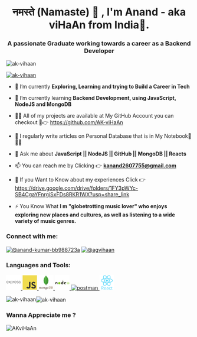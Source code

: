 <h1 align="center">नमस्ते (Namaste) 🙏 , I'm Anand - aka viHaAn from India🥰.</h1>
<h3 align="center">A passionate Graduate working towards a career as a Backend Developer</h3>

<p align="left"> <img src="https://komarev.com/ghpvc/?username=ak-vihaan&label=Profile%20views&color=0e75b6&style=flat" alt="ak-vihaan" /> </p>

<p align="left"> <a href="https://github.com/ryo-ma/github-profile-trophy"><img src="https://github-profile-trophy.vercel.app/?username=ak-vihaan" alt="ak-vihaan" /></a> </p>

- 🔭 I’m currently **Exploring, Learning and trying to Build a Career in Tech**

- 🌱 I’m currently learning **Backend Development, using JavaScript, NodeJS and MongoDB**

- 👨‍💻 All of my projects are available at My GitHub Account you can checkout 👀👉 https://github.com/AK-viHaAn

- 📝 I regularly write articles on Personal Database that is in My Notebook📖📑🧾

- 💬 Ask me about **JavaScript || NodeJS || GitHub || MongoDB || Reacts**

- 📫 You can reach me by Clicking 👉 **kanand2607755@gmail.com**

- 📄 If you Want to Know about my experiences Click 👉 https://drive.google.com/drive/folders/1FY3pWYc-SB4CgaYFnrgiSxFDs8RKR1WX?usp=share_link

- ⚡ You Know What  **I m "globetrotting music lover" who enjoys exploring new places and cultures, as well as listening to a wide variety of music genres.**

<h3 align="left">Connect with me:</h3>
<p align="left">
<a href="https://linkedin.com/in/@anand-kumar-bb988723a" target="blank"><img align="center" src="https://raw.githubusercontent.com/rahuldkjain/github-profile-readme-generator/master/src/images/icons/Social/linked-in-alt.svg" alt="@anand-kumar-bb988723a" height="30" width="40" /></a>
<a href="https://instagram.com/@agvihaan" target="blank"><img align="center" src="https://raw.githubusercontent.com/rahuldkjain/github-profile-readme-generator/master/src/images/icons/Social/instagram.svg" alt="@agvihaan" height="30" width="40" /></a>
</p>

<h3 align="left">Languages and Tools:</h3>
<p align="left"> <a href="https://expressjs.com" target="_blank" rel="noreferrer"> <img src="https://raw.githubusercontent.com/devicons/devicon/master/icons/express/express-original-wordmark.svg" alt="express" width="40" height="40"/> </a> <a href="https://developer.mozilla.org/en-US/docs/Web/JavaScript" target="_blank" rel="noreferrer"> <img src="https://raw.githubusercontent.com/devicons/devicon/master/icons/javascript/javascript-original.svg" alt="javascript" width="40" height="40"/> </a> <a href="https://www.mongodb.com/" target="_blank" rel="noreferrer"> <img src="https://raw.githubusercontent.com/devicons/devicon/master/icons/mongodb/mongodb-original-wordmark.svg" alt="mongodb" width="40" height="40"/> </a> <a href="https://nodejs.org" target="_blank" rel="noreferrer"> <img src="https://raw.githubusercontent.com/devicons/devicon/master/icons/nodejs/nodejs-original-wordmark.svg" alt="nodejs" width="40" height="40"/> </a> <a href="https://postman.com" target="_blank" rel="noreferrer"> <img src="https://www.vectorlogo.zone/logos/getpostman/getpostman-icon.svg" alt="postman" width="40" height="40"/> </a> <a href="https://reactjs.org/" target="_blank" rel="noreferrer"> <img src="https://raw.githubusercontent.com/devicons/devicon/master/icons/react/react-original-wordmark.svg" alt="react" width="40" height="40"/> </a> </p>



<p><img align="left" src="https://github-readme-stats.vercel.app/api/top-langs?username=ak-vihaan&show_icons=true&locale=en&layout=compact" alt="ak-vihaan" /></p>



<p><img align="center" src="https://github-readme-streak-stats.herokuapp.com/?user=ak-vihaan&" alt="ak-vihaan" /></p>

<h3 align="left">Wanna Appreciate me ?</h3>
<p><a href="https://www.buymeacoffee.com/AKviHaAn"> <img align="left" src="https://cdn.buymeacoffee.com/buttons/v2/default-yellow.png" height="50" width="210" alt="AKviHaAn" /></a></p><br><br>
